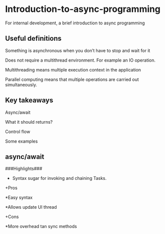 # Introduction-to-async-programming
For internal development, a brief introduction to async programming

Useful definitions
--------------------
Something is asynchronous when you don’t have to stop and wait for it

Does not require a multithread environment. For example an IO operation.

Multithreading means multiple execution context in the application

Parallel computing means that multiple operations are carried out simultaneously.

Key takeaways
--------------------
Async/await

What it should returns?

Control flow

Some examples

async/await
--------------------
###Highlights###

* Syntax sugar for invoking and chaining Tasks.

+Pros
  
*Easy syntax
  
  *Allows update UI thread

+Cons

 *More overhead tan sync methods

